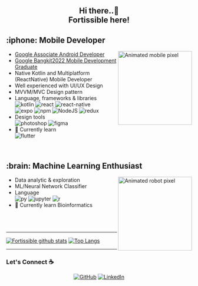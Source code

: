 <h2 align = center > Hi there..👋 <br>Fortissible here!</h2>

<div>
<h2> :iphone: Mobile Developer </h2>
  
  <img align="right" width="200" alt="Animated mobile pixel" src="https://github.com/wildanfajri1alfarabi/wildanfajri1alfarabi/blob/main/pixel_mobile_clear.gif"/>
  
- [Google Associate Android Developer](https://www.credential.net/e592e9f7-27ca-4341-8c98-3e0dc4797f7f?key=57e10d8e3f4071e454f1d37bd556aedaf5c73fe98fef402dba87e2c931e4092e)
- [Google Bangkit2022 Mobile Development Graduate](https://grow.google/intl/id_id/bangkit/?tab=mobile-development)
- Native Kotlin and Multiplatform (ReactNative) Mobile Developer
- Well experienced with UI/UX Design
- MVVM/MVC Design pattern 
- Language, frameworks & libraries
  <br>
  <img src = "https://img.shields.io/badge/kotlin-%237F52FF.svg?style=for-the-badge&logo=kotlin&logoColor=white" alt="kotlin"/>
  <img src = "https://img.shields.io/badge/react-%2320232a.svg?style=for-the-badge&logo=react&logoColor=%2361DAFB" alt = "react" />
  <img src = "https://img.shields.io/badge/react_native-%2320232a.svg?style=for-the-badge&logo=react&logoColor=%2361DAFB" alt = "react-native" />
  <br>
  <img src = "https://img.shields.io/badge/expo-1C1E24?style=for-the-badge&logo=expo&logoColor=#D04A37" alt = "expo" />
  <img src = "https://img.shields.io/badge/NPM-%23CB3837.svg?style=for-the-badge&logo=npm&logoColor=white" alt = "npm" />
  <img src = "https://img.shields.io/badge/node.js-6DA55F?style=for-the-badge&logo=node.js&logoColor=white" alt = "NodeJS" />
  <img src = "https://img.shields.io/badge/redux-%23593d88.svg?style=for-the-badge&logo=redux&logoColor=white" alt="redux"/>
  <br>
- Design tools
  <br>
  <img src = "https://img.shields.io/badge/adobe%20photoshop-%2331A8FF.svg?style=for-the-badge&logo=adobe%20photoshop&logoColor=white" alt = "photoshop" />
  <img src = "https://img.shields.io/badge/figma-%23F24E1E.svg?style=for-the-badge&logo=figma&logoColor=white" alt = "figma" />
  <br>
- 🌱 Currently learn
  <br>
  <img src = "https://img.shields.io/badge/Flutter-%2302569B.svg?style=for-the-badge&logo=Flutter&logoColor=white" alt = "flutter" />
</div>

<br>

<div>
  
<h2> :brain: Machine Learning Enthusiast</h2>

  <img align="right" width="200" alt="Animated robot pixel" src="https://github.com/wildanfajri1alfarabi/wildanfajri1alfarabi/blob/main/robot-idle.gif"/>
  
- Data analytic & exploration
- ML/Neural Network Classifier
- Language
  <br>
  <img src = "https://img.shields.io/badge/python-3670A0?style=for-the-badge&logo=python&logoColor=ffdd54" alt = "py" />
  <img src = "https://img.shields.io/badge/jupyter-%23FA0F00.svg?style=for-the-badge&logo=jupyter&logoColor=white" alt="jupyter"/>
  <img src = "https://img.shields.io/badge/r-%23276DC3.svg?style=for-the-badge&logo=r&logoColor=white" alt = "r" />
  <br>
- 🌱 Currently learn
  Bioinformatics
  <br>
  <br>
  <br>
  <br>
</div>

----

[![Fortissible github stats](https://github-readme-stats.vercel.app/api?username=wildanfajri1alfarabi&theme=material-palenight&count_private=true&hide=contribs&show_icons=true)](https://github.com/anuraghazra/github-readme-stats)
[![Top Langs](https://github-readme-stats.vercel.app/api/top-langs/?username=wildanfajri1alfarabi&theme=material-palenight&hide=php,asp.net,rich+text+format,hlsl,css,shaderlab,hack,javascript&langs_count=8&layout=compact)](https://github.com/anuraghazra/github-readme-stats)

----
### Let's Connect :coffee:
<p align="center">
	<a href="https://github.com/wildanfajri1alfarabi"><img src="https://img.icons8.com/bubbles/50/000000/github.png" alt="GitHub"/></a>
	<a href="https://www.linkedin.com/in/wildan-fajri-alfarabi-a01474201/"><img src="https://img.icons8.com/bubbles/50/000000/linkedin.png" alt="LinkedIn"/></a>
</p>
<!--
**wildanfajri1alfarabi/wildanfajri1alfarabi** is a ✨ _special_ ✨ repository because its `README.md` (this file) appears on your GitHub profile.

Here are some ideas to get you started:

- 🔭 I’m currently working on ...
- 🌱 I’m currently learning ...
- 👯 I’m looking to collaborate on ...
- 🤔 I’m looking for help with ...
- 💬 Ask me about ...
- 📫 How to reach me: ...
- 😄 Pronouns: ...
- ⚡ Fun fact: ...
-->
